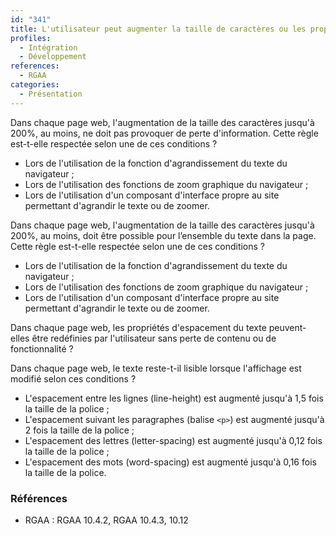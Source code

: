 ```yaml
---
id: "341"
title: L'utilisateur peut augmenter la taille de caractères ou les propriétés d'espacement sans perte de contenu ou de fonctionnalité.
profiles:
  - Intégration
  - Développement
references:
  - RGAA
categories:
  - Présentation
---
```


Dans chaque page web, l'augmentation de la taille des caractères jusqu'à 200%, au moins, ne doit pas provoquer de perte d'information. Cette règle est-t-elle respectée selon une de ces conditions ?

* Lors de l'utilisation de la fonction d'agrandissement du texte du navigateur ;
* Lors de l'utilisation des fonctions de zoom graphique du navigateur ;
* Lors de l'utilisation d'un composant d'interface propre au site permettant d'agrandir le texte ou de zoomer.

Dans chaque page web, l'augmentation de la taille des caractères jusqu'à 200%, au moins, doit être possible pour l’ensemble du texte dans la page. Cette règle est-t-elle respectée selon une de ces conditions ?

* Lors de l'utilisation de la fonction d'agrandissement du texte du navigateur ;
* Lors de l'utilisation des fonctions de zoom graphique du navigateur ;
* Lors de l'utilisation d'un composant d'interface propre au site permettant d'agrandir le texte ou de zoomer.

Dans chaque page web, les propriétés d'espacement du texte peuvent-elles être redéfinies par l'utilisateur sans perte de contenu ou de fonctionnalité ?

Dans chaque page web, le texte reste-t-il lisible lorsque l'affichage est modifié selon ces conditions ?
* L'espacement entre les lignes (line-height) est augmenté jusqu'à 1,5 fois la taille de la police ;
* L'espacement suivant les paragraphes (balise `<p>`) est augmenté jusqu'à 2 fois la taille de la police ;
* L'espacement des lettres (letter-spacing) est augmenté jusqu'à 0,12 fois la taille de la police ;
* L'espacement des mots (word-spacing) est augmenté jusqu'à 0,16 fois la taille de la police.

### Références

*   RGAA : RGAA 10.4.2, RGAA 10.4.3, 10.12
